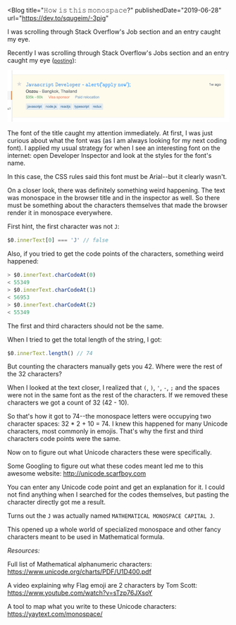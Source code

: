 <Blog
  title="𝙷𝚘𝚠 𝚒𝚜 𝚝𝚑𝚒𝚜 𝚖𝚘𝚗𝚘𝚜𝚙𝚊𝚌𝚎?"
  publishedDate="2019-06-28"
  url="https://dev.to/squgeim/-3pig"
>
I was scrolling through Stack Overflow's Job section and an entry caught my eye.
</Blog>


Recently I was scrolling through Stack Overflow's Jobs section and an entry caught my eye (<small>[posting](https://stackoverflow.com/jobs/274306/oozou?so=i&pg=1&offset=15)</small>):

![](/images/blog-assets/stackoverflow_job_posting.png)

The font of the title caught my attention immediately. At first, I was just curious about what the font was (as I am always looking for my next coding font). I applied my usual strategy for when I see an interesting font on the internet: open Developer Inspector and look at the styles for the font's name.

In this case, the CSS rules said this font must be Arial--but it clearly wasn't.

On a closer look, there was definitely something weird happening. The text was monospace in the browser title and in the inspector as well. So there must be something about the characters themselves that made the browser render it in monospace everywhere.

First hint, the first character was not `J`:

```js
$0.innerText[0] === 'J' // false
```

Also, if you tried to get the code points of the characters, something weird happened:

```js
> $0.innerText.charCodeAt(0)
< 55349
> $0.innerText.charCodeAt(1)
< 56953
> $0.innerText.charCodeAt(2)
< 55349
```

The first and third characters should not be the same.

When I tried to get the total length of the string, I got:

```js
$0.innerText.length() // 74
```

But counting the characters manually gets you 42. Where were the rest of the 32 characters?

When I looked at the text closer, I realized that `(`, `)`, `'`, `-`, `;` and the spaces were not in the same font as the rest of the characters. If we removed these characters we got a count of 32 (42 - 10).

So that's how it got to 74--the monospace letters were occupying two character spaces: 32 * 2 + 10 = 74. I knew this happened for many Unicode characters, most commonly in emojis. That's why the first and third characters code points were the same.

Now on to figure out what Unicode characters these were specifically. 

Some Googling to figure out what these codes meant led me to this awesome website: http://unicode.scarfboy.com

You can enter any Unicode code point and get an explanation for it. I could not find anything when I searched for the codes themselves, but pasting the character directly got me a result.

Turns out the `J` was actually named `MATHEMATICAL MONOSPACE CAPITAL J`.

This opened up a whole world of specialized​ monospace and other fancy characters meant to be used in Mathematical formula​.

*Resources:*

Full list of Mathematical alphanumeric characters:
https://www.unicode.org/charts/PDF/U1D400.pdf

A video explaining why Flag emoji are 2 characters by Tom Scott:
https://www.youtube.com/watch?v=sTzp76JXsoY

A tool to map what you write to these Unicode characters:
https://yaytext.com/monospace/
